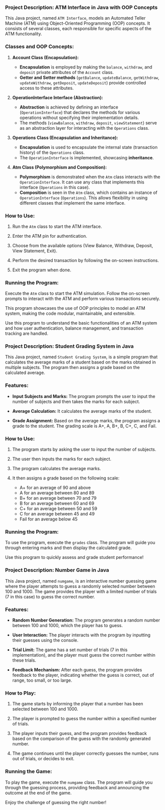 ### Project Description: ATM Interface in Java with OOP Concepts

This Java project, named `ATM Interface`, models an Automated Teller Machine (ATM) using Object-Oriented Programming (OOP) concepts. It consists of several classes, each responsible for specific aspects of the ATM functionality.

### Classes and OOP Concepts:

1. **Account Class (Encapsulation):**
   - **Encapsulation** is employed by making the `balance`, `withdraw`, and `deposit` private attributes of the `Account` class.
   - **Getter and Setter methods** (`getBalance`, `updateBalance`, `getWithdraw`, `updateWithdraw`, `getDeposit`, `updateDeposit`) provide controlled access to these attributes.

2. **OperationInterface Interface (Abstraction):**
   - **Abstraction** is achieved by defining an interface (`OperationInterface`) that declares the methods for various operations without specifying their implementation details.
   - The methods (`viewBalance`, `withdraw`, `deposit`, `viewStatement`) serve as an abstraction layer for interacting with the `Operations` class.

3. **Operations Class (Encapsulation and Inheritance):**
   - **Encapsulation** is used to encapsulate the internal state (transaction history) of the `Operations` class.
   - The `OperationInterface` is implemented, showcasing **inheritance**.

4. **Atm Class (Polymorphism and Composition):**
   - **Polymorphism** is demonstrated when the `Atm` class interacts with the `OperationInterface`. It can use any class that implements this interface (`Operations` in this case).
   - **Composition** is seen in the `Atm` class, which contains an instance of `OperationInterface` (`Operations`). This allows flexibility in using different classes that implement the same interface.

### How to Use:

1. Run the `Atm` class to start the ATM interface.

2. Enter the ATM pin for authentication.

3. Choose from the available options (View Balance, Withdraw, Deposit, View Statement, Exit).

4. Perform the desired transaction by following the on-screen instructions.

5. Exit the program when done.

### Running the Program:

Execute the `Atm` class to start the ATM simulation. Follow the on-screen prompts to interact with the ATM and perform various transactions securely.

This program showcases the use of OOP principles to model an ATM system, making the code modular, maintainable, and extensible.

Use this program to understand the basic functionalities of an ATM system and how user authentication, balance management, and transaction tracking are handled.

### Project Description: Student Grading System in Java

This Java project, named `Student Grading System`, is a simple program that calculates the average marks of a student based on the marks obtained in multiple subjects. The program then assigns a grade based on the calculated average.

### Features:

- **Input Subjects and Marks:** The program prompts the user to input the number of subjects and then takes the marks for each subject.

- **Average Calculation:** It calculates the average marks of the student.

- **Grade Assignment:** Based on the average marks, the program assigns a grade to the student. The grading scale is A+, A, B+, B, C+, C, and Fail.

### How to Use:

1. The program starts by asking the user to input the number of subjects.

2. The user then inputs the marks for each subject.

3. The program calculates the average marks.

4. It then assigns a grade based on the following scale:
   - A+ for an average of 90 and above
   - A for an average between 80 and 89
   - B+ for an average between 70 and 79
   - B for an average between 60 and 69
   - C+ for an average between 50 and 59
   - C for an average between 45 and 49
   - Fail for an average below 45

### Running the Program:

To use the program, execute the `grades` class. The program will guide you through entering marks and then display the calculated grade.

Use this program to quickly assess and grade student performance!

### Project Description: Number Game in Java

This Java project, named `numgame`, is an interactive number guessing game where the player attempts to guess a randomly selected number between 100 and 1000. The game provides the player with a limited number of trials (7 in this case) to guess the correct number.

### Features:

- **Random Number Generation:** The program generates a random number between 100 and 1000, which the player has to guess.

- **User Interaction:** The player interacts with the program by inputting their guesses using the console.

- **Trial Limit:** The game has a set number of trials (7 in this implementation), and the player must guess the correct number within these trials.

- **Feedback Mechanism:** After each guess, the program provides feedback to the player, indicating whether the guess is correct, out of range, too small, or too large.

### How to Play:

1. The game starts by informing the player that a number has been selected between 100 and 1000.

2. The player is prompted to guess the number within a specified number of trials.

3. The player inputs their guess, and the program provides feedback based on the comparison of the guess with the randomly generated number.

4. The game continues until the player correctly guesses the number, runs out of trials, or decides to exit.

### Running the Game:

To play the game, execute the `numgame` class. The program will guide you through the guessing process, providing feedback and announcing the outcome at the end of the game.

Enjoy the challenge of guessing the right number!
